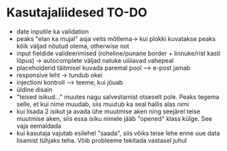 # Kasutajaliidesed TO-DO
- date inputile ka validation
- peaks "elan ka mujal" asja veits mõtlema-> kui plokki kuvatakse peaks kõik väljad nõutud olema, otherwise not
- input fieldide valideerimised (roheline/punane border + linnuke/rist kasti lõpus) -> autocomplete väljad natuke uiiiiavad vahepeal
- placeholderid täitmisel kuvada paremal pool --> e-post jamab
- responsive leht -> tundub okei
- injectioni kontroll --> teeme, kui jõuab
- üldine disain
- "teised isikud..." muutes nagu salvestamist otseselt pole. Peaks tegema selle, et kui nime muudab, siis muutub ka seal hallis alas nimi
- kui lisada 2 isikut ja avada ühe muutmise aken ning seejärel teise muutmise aken, siis essa isiku nimele jääb "opened" klass külge. See vaja eemaldada
- kui kasutaja vajutab esilehel "saada", siis võiks teise lehe enne uue data lisamist tühjaks teha. Võib probleeme tekitada vastasel juhul

